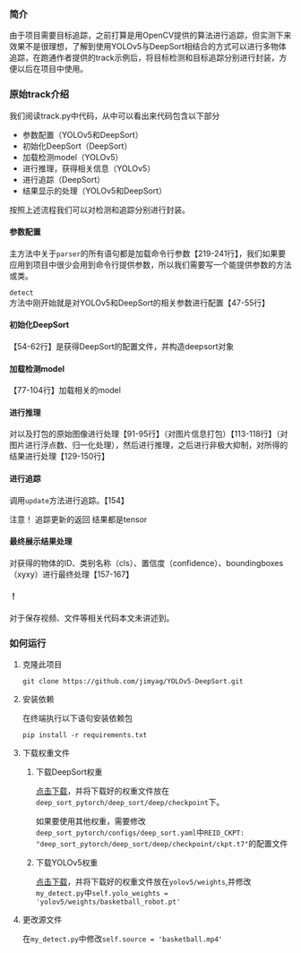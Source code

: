 ### 简介

由于项目需要目标追踪，之前打算是用OpenCV提供的算法进行追踪，但实测下来效果不是很理想，了解到使用YOLOv5与DeepSort相结合的方式可以进行多物体追踪，在跑通作者提供的track示例后，将目标检测和目标追踪分别进行封装，方便以后在项目中使用。

### 原始track介绍

我们阅读track.py中代码，从中可以看出来代码包含以下部分

- 参数配置（YOLOv5和DeepSort）
- 初始化DeepSort（DeepSort）
- 加载检测model（YOLOv5）
- 进行推理，获得相关信息（YOLOv5）
- 进行追踪（DeepSort）
- 结果显示的处理（YOLOv5和DeepSort）

按照上述流程我们可以对检测和追踪分别进行封装。

#### 参数配置

主方法中关于`parser`的所有语句都是加载命令行参数【219-241行】，我们如果要应用到项目中很少会用到命令行提供参数，所以我们需要写一个能提供参数的方法或类。

`detect`方法中刚开始就是对YOLOv5和DeepSort的相关参数进行配置【47-55行】

#### 初始化DeepSort

【54-62行】是获得DeepSort的配置文件，并构造deepsort对象

#### 加载检测model

【77-104行】加载相关的model

#### 进行推理

对以及打包的原始图像进行处理【91-95行】（对图片信息打包）【113-118行】（对图片进行浮点数、归一化处理），然后进行推理，之后进行非极大抑制，对所得的结果进行处理【129-150行】

#### 进行追踪

调用`update`方法进行追踪。【154】

注意！ 追踪更新的返回 结果都是tensor

#### 最终展示结果处理

对获得的物体的ID、类别名称（cls）、置信度（confidence）、boundingboxes（xyxy）进行最终处理【157-167】

#### ！

对于保存视频、文件等相关代码本文未讲述到。

### 如何运行

1. 克隆此项目

    ```shell
    git clone https://github.com/jimyag/YOLOv5-DeepSort.git
    ```

2. 安装依赖

    在终端执行以下语句安装依赖包

    `pip install -r requirements.txt`

3. 下载权重文件

    1. 下载DeepSort权重

        [点击下载](https://github-releases.githubusercontent.com/275118967/8c1c5d80-cf4e-11eb-8c2e-40921f433dff?X-Amz-Algorithm=AWS4-HMAC-SHA256&X-Amz-Credential=AKIAIWNJYAX4CSVEH53A%2F20210804%2Fus-east-1%2Fs3%2Faws4_request&X-Amz-Date=20210804T162651Z&X-Amz-Expires=300&X-Amz-Signature=6ee3ee2f893851dcf9eea7f645327ca61351e8ba432187d22ceff5428802bf3c&X-Amz-SignedHeaders=host&actor_id=69233189&key_id=0&repo_id=275118967&response-content-disposition=attachment%3B%20filename%3Dckpt.t7&response-content-type=application%2Foctet-stream)，并将下载好的权重文件放在`deep_sort_pytorch/deep_sort/deep/checkpoint`下。

        如果要使用其他权重，需要修改`deep_sort_pytorch/configs/deep_sort.yaml`中`REID_CKPT: "deep_sort_pytorch/deep_sort/deep/checkpoint/ckpt.t7"`的配置文件

    2. 下载YOLOv5权重

        [点击下载](https://github-releases.githubusercontent.com/264818686/56dd3480-9af3-11eb-9c92-3ecd167961dc?X-Amz-Algorithm=AWS4-HMAC-SHA256&X-Amz-Credential=AKIAIWNJYAX4CSVEH53A%2F20210804%2Fus-east-1%2Fs3%2Faws4_request&X-Amz-Date=20210804T163304Z&X-Amz-Expires=300&X-Amz-Signature=970d9bbd047c39cff68107f4367a4f8a5da6a82de8cce3679042c3b7ae97286a&X-Amz-SignedHeaders=host&actor_id=69233189&key_id=0&repo_id=264818686&response-content-disposition=attachment%3B%20filename%3Dyolov5s.pt&response-content-type=application%2Foctet-stream)，并将下载好的权重文件放在`yolov5/weights`,并修改`my_detect.py`中`self.yolo_weights = 'yolov5/weights/basketball_robot.pt'`

4. 更改源文件

    在`my_detect.py`中修改`self.source = 'basketball.mp4'`





